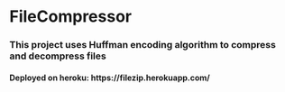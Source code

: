 # FileCompressor
<h3>
This project uses Huffman encoding algorithm to compress and decompress files
</h3>
<h4>
  Deployed on heroku:   https://filezip.herokuapp.com/
</h4>
